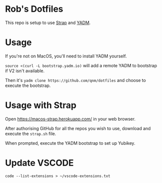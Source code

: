 # Rob's Dotfiles

This repo is setup to use [Strap](https://github.com/MikeMcQuaid/strap) and [YADM](https://thelocehiliosan.github.io/yadm/).

# Usage

If you're not on MacOS, you'll need to install YADM yourself.

`source <(curl -L bootstrap.yadm.io)` will add a remote YADM to bootstrap if V2 isn't available.

Then it's `yadm clone https://github.com/qnm/dotfiles` and choose to execute the bootstrap.

# Usage with Strap

Open https://macos-strap.herokuapp.com/ in your web browser.

After authorising GitHub for all the repos you wish to use, download and execute the `strap.sh` file.

When prompted, execute the YADM bootstrap to set up Yubikey.

# Update VSCODE
`code --list-extensions > ~/vscode-extensions.txt`
